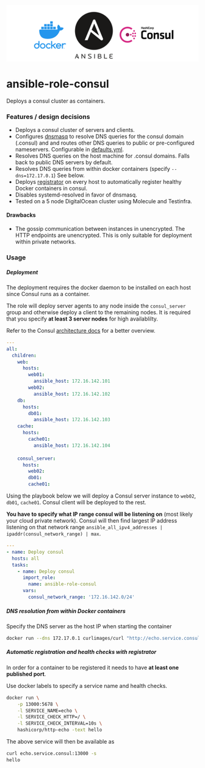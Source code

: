 ![logo](./logo.png)

# ansible-role-consul

Deploys a consul cluster as containers.

### Features / design decisions

- Deploys a consul cluster of servers and clients.
- Configures [dnsmasq](http://www.thekelleys.org.uk/dnsmasq/doc.html) to
    resolve DNS queries for the consul domain (.consul) and and routes other
    DNS queries to public or pre-configured nameservers. Configurable in [defaults.yml](./defaults/main.yml).
- Resolves DNS queries on the host machine for .consul domains. Falls back to public DNS servers by default.
- Resolves DNS queries from within docker containers (specify `--dns=172.17.0.1`) See below.
- Deploys [registrator](https://github.com/gliderlabs/registrator) on every host to automatically register healthy Docker
    containers in consul.
- Disables systemd-resolved in favor of dnsmasq.
- Tested on a 5 node DigitalOcean cluster using Molecule and Testinfra.

#### Drawbacks
- The gossip communication between instances in unencrypted. The HTTP endpoints
    are unencrypted. This is only suitable for deployment within private
    networks.

### Usage

##### Deployment

The deployment requires the docker daemon to be installed on each host since
Consul runs as a container.

The role will deploy server agents to any node inside the `consul_server` group
and otherwise deploy a client to the remaining nodes. It is required that
you specify **at least 3 server nodes** for high availablilty.

Refer to the Consul [architecture docs](https://www.consul.io/docs/architecture) for a better overview.

```yaml
---
all:
  children:
    web:
      hosts:
        web01:
          ansible_host: 172.16.142.101
        web02:
          ansible_host: 172.16.142.102
    db:
      hosts:
        db01:
          ansible_host: 172.16.142.103
    cache:
      hosts:
        cache01:
          ansible_host: 172.16.142.104

    consul_server:
      hosts:
        web02:
        db01:
        cache01:
```

Using the playbook below we will deploy a Consul server instance to `web02`,
`db01`, `cache01`. Consul client will be deployed to the rest.

**You have to specify what IP range consul will be listening on** (most likely
your cloud private network). Consul will then find largest IP address listening
on that network range `ansible_all_ipv4_addresses | ipaddr(consul_network_range) | max`.

```yaml
---
- name: Deploy consul
  hosts: all
  tasks:
    - name: Deploy consul
      import_role:
        name: ansible-role-consul
      vars:
        consul_network_range: '172.16.142.0/24'
```

##### DNS resolution from within Docker containers

Specify the DNS server as the host IP when starting the container

```sh
docker run --dns 172.17.0.1 curlimages/curl "http://echo.service.consul:13000"
```

##### Automatic registration and health checks with registrator

In order for a container to be registered it needs to have **at least one
published port**.

Use docker labels to specify a service name and health checks.

```sh
docker run \
    -p 13000:5678 \
    -l SERVICE_NAME=echo \
    -l SERVICE_CHECK_HTTP=/ \
    -l SERVICE_CHECK_INTERVAL=10s \
    hashicorp/http-echo -text hello
```

The above service will then be available as

```sh
curl echo.service.consul:13000 -s
hello
```

